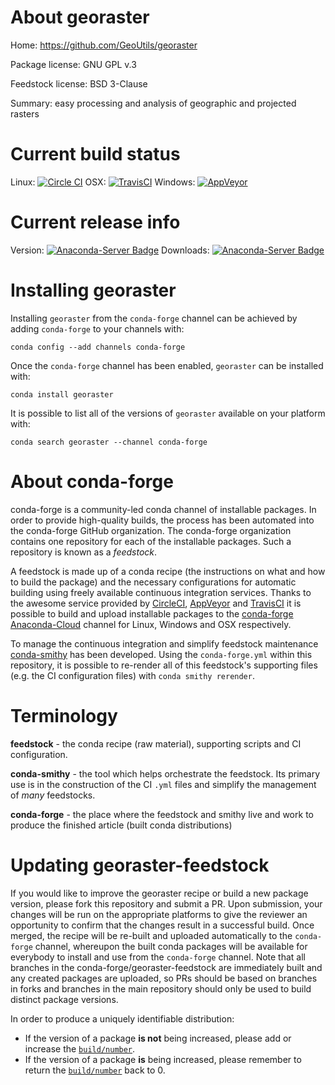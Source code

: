 About georaster
===============

Home: https://github.com/GeoUtils/georaster

Package license: GNU GPL v.3

Feedstock license: BSD 3-Clause

Summary: easy processing and analysis of geographic and projected rasters



Current build status
====================

Linux: [![Circle CI](https://circleci.com/gh/conda-forge/georaster-feedstock.svg?style=shield)](https://circleci.com/gh/conda-forge/georaster-feedstock)
OSX: [![TravisCI](https://travis-ci.org/conda-forge/georaster-feedstock.svg?branch=master)](https://travis-ci.org/conda-forge/georaster-feedstock)
Windows: [![AppVeyor](https://ci.appveyor.com/api/projects/status/github/conda-forge/georaster-feedstock?svg=True)](https://ci.appveyor.com/project/conda-forge/georaster-feedstock/branch/master)

Current release info
====================
Version: [![Anaconda-Server Badge](https://anaconda.org/conda-forge/georaster/badges/version.svg)](https://anaconda.org/conda-forge/georaster)
Downloads: [![Anaconda-Server Badge](https://anaconda.org/conda-forge/georaster/badges/downloads.svg)](https://anaconda.org/conda-forge/georaster)

Installing georaster
====================

Installing `georaster` from the `conda-forge` channel can be achieved by adding `conda-forge` to your channels with:

```
conda config --add channels conda-forge
```

Once the `conda-forge` channel has been enabled, `georaster` can be installed with:

```
conda install georaster
```

It is possible to list all of the versions of `georaster` available on your platform with:

```
conda search georaster --channel conda-forge
```


About conda-forge
=================

conda-forge is a community-led conda channel of installable packages.
In order to provide high-quality builds, the process has been automated into the
conda-forge GitHub organization. The conda-forge organization contains one repository
for each of the installable packages. Such a repository is known as a *feedstock*.

A feedstock is made up of a conda recipe (the instructions on what and how to build
the package) and the necessary configurations for automatic building using freely
available continuous integration services. Thanks to the awesome service provided by
[CircleCI](https://circleci.com/), [AppVeyor](http://www.appveyor.com/)
and [TravisCI](https://travis-ci.org/) it is possible to build and upload installable
packages to the [conda-forge](https://anaconda.org/conda-forge)
[Anaconda-Cloud](http://docs.anaconda.org/) channel for Linux, Windows and OSX respectively.

To manage the continuous integration and simplify feedstock maintenance
[conda-smithy](http://github.com/conda-forge/conda-smithy) has been developed.
Using the ``conda-forge.yml`` within this repository, it is possible to re-render all of
this feedstock's supporting files (e.g. the CI configuration files) with ``conda smithy rerender``.


Terminology
===========

**feedstock** - the conda recipe (raw material), supporting scripts and CI configuration.

**conda-smithy** - the tool which helps orchestrate the feedstock.
                   Its primary use is in the construction of the CI ``.yml`` files
                   and simplify the management of *many* feedstocks.

**conda-forge** - the place where the feedstock and smithy live and work to
                  produce the finished article (built conda distributions)


Updating georaster-feedstock
============================

If you would like to improve the georaster recipe or build a new
package version, please fork this repository and submit a PR. Upon submission,
your changes will be run on the appropriate platforms to give the reviewer an
opportunity to confirm that the changes result in a successful build. Once
merged, the recipe will be re-built and uploaded automatically to the
`conda-forge` channel, whereupon the built conda packages will be available for
everybody to install and use from the `conda-forge` channel.
Note that all branches in the conda-forge/georaster-feedstock are
immediately built and any created packages are uploaded, so PRs should be based
on branches in forks and branches in the main repository should only be used to
build distinct package versions.

In order to produce a uniquely identifiable distribution:
 * If the version of a package **is not** being increased, please add or increase
   the [``build/number``](http://conda.pydata.org/docs/building/meta-yaml.html#build-number-and-string).
 * If the version of a package **is** being increased, please remember to return
   the [``build/number``](http://conda.pydata.org/docs/building/meta-yaml.html#build-number-and-string)
   back to 0.
